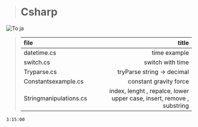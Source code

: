 ># Csharp 
![To ja](https://cdn.pixabay.com/photo/2018/05/31/15/06/see-no-evil-3444212_960_720.jpg)

> | file  | title |
> |:-|-:|
> | datetime.cs | time example |
> | switch.cs |  switch with time  |
> | Tryparse.cs |  tryParse string -> decimal  |
> | Constantsexample.cs |  constant gravity force  |
> | Stringmanipulations.cs | index, lenght , repalce, lower upper case, insert, remove , substring   |

`3:15:00`
